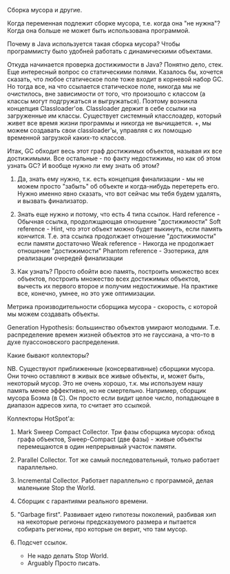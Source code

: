 Сборка мусора и другие.

Когда переменная подлежит сборке мусора, т.е. когда она "не нужна"? Когда она больше не может быть использована программой.

Почему в Java используется такая сборка мусора? Чтобы программисту было удобней работать с динамическими объектами.

Откуда начинается проверка достижимости в Java? Понятно дело, стек. Еще интересный вопрос со статическими полями. Казалось бы, хочется сказать, что любое статическое поле тоже входит в корневой набор GC. Но тогда все, на что ссылается статическое поле, никогда мы не очистилось, вне зависимости от того, что произошло с классом (а классы могут подгружаться и выгружаться). Поэтому возникла концепция Classloader'ов. Classloader держит в себе ссылки на загруженные им классы.
Существует системный класслоадер, который живет все время жизни программы и никогда не вычищается. +, мы можем создавать свои classloader'ы, управляя с их помощью временной загрузкой каких-то классов.

Итак, GC обходит весь этот граф достижимых объектов, называя их все достижимыми. Все остальные - по факту недостижимы, но как об этом узнать GC? И вообще нужно ли ему знать об этом? 

1. Да, знать ему нужно, т.к. есть концепция финализации - мы не можем просто "забыть" об объекте и когда-нибудь перетереть его. Нужно именно явно сказать, что вот сейчас мы тебя будем удалять, и вызвать финализатор.

2. Знать еще нужно и потому, что есть 4 типа ссылок.
	Hard reference - Обычная ссылка, продолжщающая отношение "достижимости"
	Soft reference - Hint, что этот объект можно будет выкинуть, если память кончится. Т.е. эта ссылка продолжает отношение "достижимости" если памяти достаточно 
	Weak reference - Никогда не продолжает отношение "достижимости"
	Phantom reference - Эзотерика, для реализации очередей финализации

3. Как узнать? Просто обойти всю память, построить множество всех объектов, построить множество всех достижимых объектов, вычесть их первого второе и получим недостижимые. На практике все, конечно, умнее, но это уже оптимизации.

Метрика производительности сборщика мусора - скорость, с которой мы можем создавать объекты.

Generation Hypothesis: большинство объектов умирают молодыми. Т.е. распределение времен жизней объектов это не гауссиана, а что-то в духе пуассоновского распределения.

Какие бывают коллекторы?

NB. Существуют приближенные (консервативные) сборщики мусора. Они точно оставляют в живых все живые объекты, и, может быть, некоторый мусор. Это не очень хорошо, т.к. мы используем нашу память менее эффективно, но не смертельно.
Например, сборщик мусора Боэма (в C). Он просто если видит целое число, попадающее в диапазон адресов хипа, то считает это ссылкой.

Коллекторы HotSpot'а:
1. Mark Sweep Compact Collector. Три фазы сборщика мусора: обход графа объектов, Sweep-Compact (две фазы) - живые объекты перемещаются в один непрерывный участок памяти.
2. Parallel Collector. Тот же самый последовательный, только работает параллельно.
3. Incremental Collector. Работает параллельно с программой, делая маленькие Stop the World.
4. Сборщик с гарантиями реального времени.
5. "Garbage first". Развивает идею гипотезы поколений, разбивая хип на некоторые регионы предсказуемого размера и пытается собирать регионы, про которые он верит, что там мусор. 

1. Подсчет ссылок. 
	+ Не надо делать Stop World.
	+ Arguably Просто писать. 
